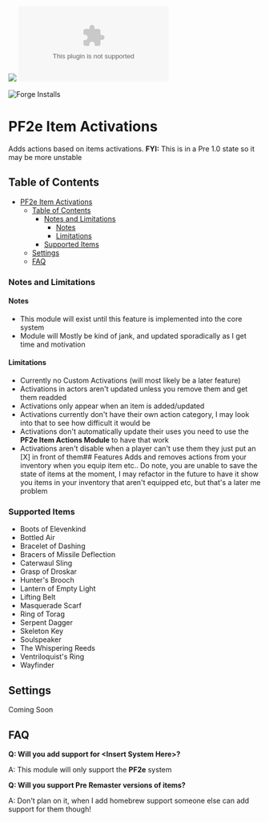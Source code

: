 ![](https://img.shields.io/badge/Foundry-v11-informational)
![Latest Release Download Count](https://img.shields.io/github/downloads/ChasarooniZ/pf2e-item-activations/latest/module.zip)

<!--- Forge Bazaar Install % Badge -->
<!--- replace <your-module-name> with the `name` in your manifest -->
![Forge Installs](https://img.shields.io/badge/dynamic/json?label=Forge%20Installs&query=package.installs&suffix=%25&url=https%3A%2F%2Fforge-vtt.com%2Fapi%2Fbazaar%2Fpackage%2Fpf2e-item-activations&colorB=4aa94a)


# PF2e Item Activations
Adds actions based on items activations. **FYI:** This is in a Pre 1.0 state so it may be more unstable

## Table of Contents
- [PF2e Item Activations](#pf2e-item-activations)
  - [Table of Contents](#table-of-contents)
    - [Notes and Limitations](#notes-and-limitations)
      - [Notes](#notes)
      - [Limitations](#limitations)
    - [Supported Items](#supported-items)
  - [Settings](#settings)
  - [FAQ](#faq)

### Notes and Limitations
#### Notes
- This module will exist until this feature is implemented into the core system
- Module will Mostly be kind of jank, and updated sporadically as I get time and motivation
#### Limitations
- Currently no Custom Activations (will most likely be a later feature)
- Activations in actors aren't updated unless you remove them and get them readded
- Activations only appear when an item is added/updated
- Activations currently don't have their own action category, I may look into that to see how difficult it would be
- Activations don't automatically update their uses you need to use the **PF2e Item Actions Module** to have that work
- Activations aren't disable when a player can't use them they just put an [X] in front of them## Features
Adds and removes actions from your inventory when you equip item etc.. Do note, you are unable to save the state of items at the moment, I may refactor in the future to have it show you items in your inventory that aren't equipped etc, but that's a later me problem
### Supported Items
- Boots of Elevenkind
- Bottled Air
- Bracelet of Dashing
- Bracers of Missile Deflection
- Caterwaul Sling
- Grasp of Droskar
- Hunter's Brooch
- Lantern of Empty Light
- Lifting Belt
- Masquerade Scarf
- Ring of Torag
- Serpent Dagger
- Skeleton Key
- Soulspeaker
- The Whispering Reeds
- Ventriloquist's Ring
- Wayfinder
## Settings
Coming Soon
## FAQ
**Q: Will you add support for \<Insert System Here\>?**

A: This module will only support the **PF2e** system

**Q: Will you support Pre Remaster versions of items?**

A: Don't plan on it, when I add homebrew support someone else can add support for them though!
